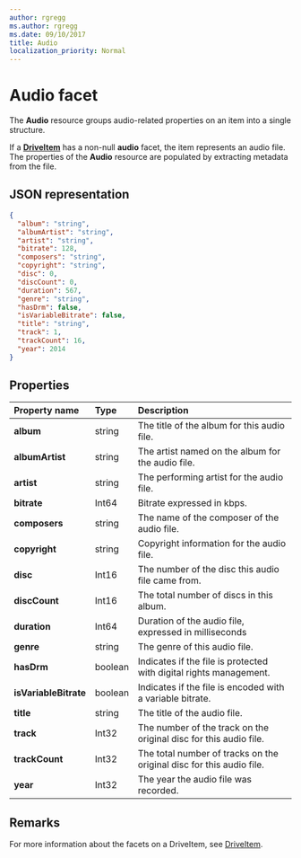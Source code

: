 ```yaml
---
author: rgregg
ms.author: rgregg
ms.date: 09/10/2017
title: Audio
localization_priority: Normal
---
```

# Audio facet

The **Audio** resource groups audio-related properties on an item into a single structure.

If a [**DriveItem**](driveitem.md) has a non-null **audio** facet, the item represents an audio file.
The properties of the **Audio** resource are populated by extracting metadata from the file. 

## JSON representation

<!-- { "blockType": "resource", "@odata.type": "microsoft.graph.audio" } -->
```json
{
  "album": "string",
  "albumArtist": "string",
  "artist": "string",
  "bitrate": 128,
  "composers": "string",
  "copyright": "string",
  "disc": 0,
  "discCount": 0,
  "duration": 567,
  "genre": "string",
  "hasDrm": false,
  "isVariableBitrate": false,
  "title": "string",
  "track": 1,
  "trackCount": 16,
  "year": 2014
}
```

## Properties

| Property name         | Type    | Description                                                          |
|:----------------------|:--------|:---------------------------------------------------------------------|
| **album**             | string  | The title of the album for this audio file.                          |
| **albumArtist**       | string  | The artist named on the album for the audio file.                    |
| **artist**            | string  | The performing artist for the audio file.                            |
| **bitrate**           | Int64   | Bitrate expressed in kbps.                                           |
| **composers**         | string  | The name of the composer of the audio file.                          |
| **copyright**         | string  | Copyright information for the audio file.                            |
| **disc**              | Int16   | The number of the disc this audio file came from.                    |
| **discCount**         | Int16   | The total number of discs in this album.                             |
| **duration**          | Int64   | Duration of the audio file, expressed in milliseconds                |
| **genre**             | string  | The genre of this audio file.                                        |
| **hasDrm**            | boolean | Indicates if the file is protected with digital rights management.   |
| **isVariableBitrate** | boolean | Indicates if the file is encoded with a variable bitrate.            |
| **title**             | string  | The title of the audio file.                                         |
| **track**             | Int32   | The number of the track on the original disc for this audio file.    |
| **trackCount**        | Int32   | The total number of tracks on the original disc for this audio file. |
| **year**              | Int32   | The year the audio file was recorded.                                |

[item-resource]: ../resources/driveitem.md

## Remarks

For more information about the facets on a DriveItem, see [DriveItem](driveitem.md).

<!-- {
  "type": "#page.annotation",
  "description": "The audio facet provides information about music or audio metadata.",
  "keywords": "music,audio,metadata,onedrive",
  "section": "documentation",
  "tocPath": "Facets/Audio"
} -->
